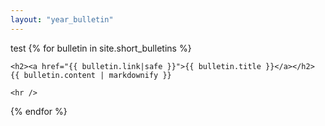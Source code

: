 ```yaml
---
layout: "year_bulletin"
---
```

test
{% for bulletin in site.short_bulletins %}

    <h2><a href="{{ bulletin.link|safe }}">{{ bulletin.title }}</a></h2>
    {{ bulletin.content | markdownify }}
    
    <hr />
    
{% endfor %}





